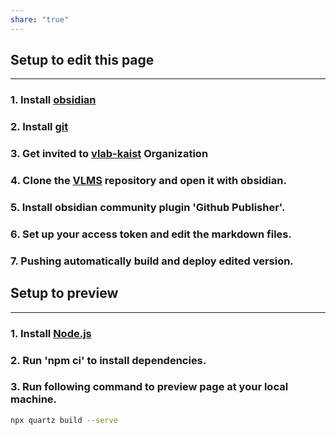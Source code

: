 ```yaml
---
share: "true"
---
```


## Setup to edit this page
---
### 1. Install [obsidian](https://obsidian.md/)
### 2. Install [git](https://git-scm.com/)
### 3. Get invited to [vlab-kaist](https://github.com/vlab-kaist) Organization
### 4. Clone the [VLMS](https://github.com/vlab-kaist/VLMS) repository and open it with obsidian.
### 5. Install obsidian community plugin 'Github Publisher'.
### 6. Set up your access token and edit the markdown files.
### 7. Pushing automatically build and deploy edited version.


## Setup to preview
---
### 1. Install [Node.js](https://nodejs.org/en)
### 2. Run 'npm ci' to install dependencies.
### 3. Run following command to preview page at your local machine.
```bash
npx quartz build --serve
```